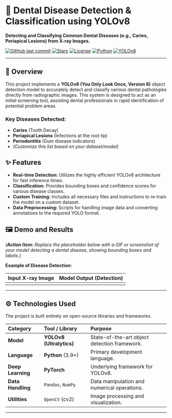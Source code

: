 # 🦷 Dental Disease Detection & Classification using YOLOv8

**Detecting and Classifying Common Dental Diseases (e.g., Caries, Periapical Lesions) from X-ray Images.**

[![GitHub last commit](https://img.shields.io/github/last-commit/Mayank1x/Dental-Disease-Detection-Classification-using-YOLO?color=blue)](https://github.com/Mayank1x/Dental-Disease-Detection-Classification-using-YOLO/commits/main)
[![Stars](https://img.shields.io/github/stars/Mayank1x/Dental-Disease-Detection-Classification-using-YOLO?style=social)](https://github.com/Mayank1x/Dental-Disease-Detection-Classification-using-YOLO/stargazers)
[![License](https://img.shields.io/badge/License-MIT-green.svg)](https://opensource.org/licenses/MIT)
[![Python](https://img.shields.io/badge/Python-3.9+-blue)](https://www.python.org/)
[![YOLOv8](https://img.shields.io/badge/Model-YOLOv8-red)](https://docs.ultralytics.com/)

---

## 🎯 Overview

This project implements a **YOLOv8 (You Only Look Once, Version 8)** object detection model to accurately detect and classify various dental pathologies directly from radiographic images. This system is designed to act as an initial screening tool, assisting dental professionals in rapid identification of potential problem areas.

### Key Diseases Detected:

* **Caries** (Tooth Decay)
* **Periapical Lesions** (Infections at the root tip)
* **Periodontitis** (Gum disease indicators)
* *(Customize this list based on your dataset/model)*

## ✨ Features

* **Real-time Detection:** Utilizes the highly efficient YOLOv8 architecture for fast inference times.
* **Classification:** Provides bounding boxes and confidence scores for various disease classes.
* **Custom Training:** Includes all necessary files and instructions to re-train the model on a custom dataset.
* **Data Preprocessing:** Scripts for handling image data and converting annotations to the required YOLO format.

## 🖼️ Demo and Results

*(**Action Item:** Replace the placeholder below with a GIF or screenshot of your model detecting a dental disease, showing bounding boxes and labels.)*

**Example of Disease Detection:**

| Input X-ray Image | Model Output (Detection) |
| :---: | :---: |
|  |  |

---

## ⚙️ Technologies Used

The project is built entirely on open-source libraries and frameworks.

| Category | Tool / Library | Purpose |
| :--- | :--- | :--- |
| **Model** | **YOLOv8 (Ultralytics)** | State-of-the-art object detection framework. |
| **Language** | **Python** (3.9+) | Primary development language. |
| **Deep Learning** | **PyTorch** | Underlying framework for YOLOv8. |
| **Data Handling** | `Pandas`, `NumPy` | Data manipulation and numerical operations. |
| **Utilities** | `OpenCV` (cv2) | Image processing and visualization. |

---

